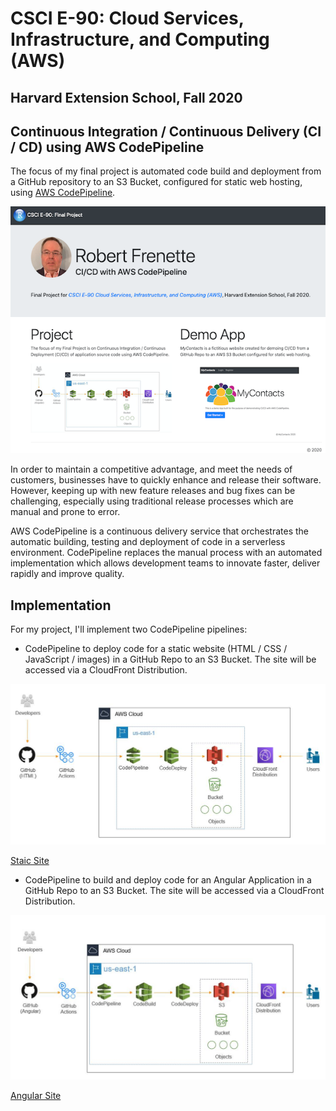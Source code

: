 # CSCI E-90: Cloud Services, Infrastructure, and Computing (AWS)
## Harvard Extension School, Fall 2020

## Continuous Integration / Continuous Delivery (CI / CD) using AWS CodePipeline

The focus of my final project is automated code build and deployment from a GitHub repository to an S3 Bucket, configured for static web hosting, using [AWS CodePipeline](https://https://aws.amazon.com/codepipeline/).

![Diagram](img/img_1.png?raw=true "Diagram")

In order to maintain a competitive advantage, and meet the needs of customers, businesses have to quickly enhance and release their software. However, keeping up with new feature releases and bug fixes can be challenging, especially using traditional release processes which are manual and prone to error.

AWS CodePipeline is a continuous delivery service that orchestrates the automatic building, testing and deployment of code in a serverless environment. CodePipeline replaces the manual process with an automated implementation which allows development teams to innovate faster, deliver rapidly and improve quality.


## Implementation
For my project, I'll implement two CodePipeline pipelines:

- CodePipeline to deploy code for a static website (HTML / CSS / JavaScript / images) in a GitHub Repo to an S3 Bucket. The site will be accessed via a CloudFront Distribution.

![Diagram](img/img_2.jpg?raw=true "Diagram")

[Staic Site](https://)


- CodePipeline to build and deploy code for an Angular Application in a GitHub Repo to an S3 Bucket. The site will be accessed via a CloudFront Distribution.

![Diagram](img/img_3.jpg?raw=true "Diagram")


[Angular Site](https://)
